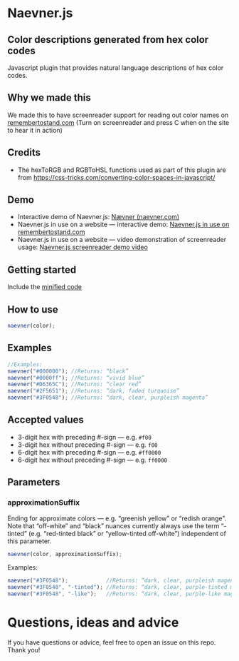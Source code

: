 # Naevner.js
 ## Color descriptions generated from hex color codes
 Javascript plugin that provides natural language descriptions of hex color codes.
 
 ## Why we made this
 We made this to have screenreader support for reading out color names on [remembertostand.com](https://remembertostand.com/) (Turn on screenreader and press C when on the site to hear it in action)
 
 ## Credits
 * The hexToRGB and RGBToHSL functions used as part of this plugin are from https://css-tricks.com/converting-color-spaces-in-javascript/
 
 ## Demo
 * Interactive demo of Naevner.js: [Nævner (naevner.com)](https://naevner.com/)
 * Naevner.js in use on a website — interactive demo: [Naevner.js in use on remembertostand.com](https://remembertostand.com/)
 * Naevner.js in use on a website — video demonstration of screenreader usage: [Naevner.js screenreader demo video](https://youtu.be/8kn6D_BuHYg)
 
 ## Getting started
 Include the [minified code](https://github.com/samhaeng/naevner/blob/main/naevner-min.js)
 
 ## How to use
 ```javascript
 naevner(color);
 ```
 
 ## Examples
 ```javascript
 //Examples:
 naevner("#000000"); //Returns: “black”
 naevner("#0000ff"); //Returns: “vivid blue”
 naevner("#D6365C"); //Returns: “clear red”
 naevner("#2F5651"); //Returns: “dark, faded turquoise”
 naevner("#3F0548"); //Returns: “dark, clear, purpleish magenta”
 ```
 ## Accepted values
 * 3-digit hex with preceding #-sign — e.g. `#f00`
 * 3-digit hex without preceding #-sign — e.g. `f00`
 * 6-digit hex with preceding #-sign — e.g. `#ff0000`
 * 6-digit hex without preceding #-sign — e.g. `ff0000`

 ## Parameters
  ### approximationSuffix
  
  Ending for approximate colors — e.g. “greenish yellow” or “redish orange". Note that “off-white” and “black” nuances currently always use the term “-tinted” (e.g. “red-tinted black” or “yellow-tinted off-white”) independent of this parameter.
  ```javascript
  naevner(color, approximationSuffix);
  ```

  Examples:
  ```javascript
  naevner("#3F0548");            //Returns: “dark, clear, purpleish magenta”
  naevner("#3F0548", "-tinted"); //Returns: “dark, clear, purple-tinted magenta”
  naevner("#3F0548", "-like");   //Returns: “dark, clear, purple-like magenta”
  ```

 # Questions, ideas and advice
 If you have questions or advice, feel free to open an issue on this repo. Thank you!

